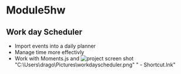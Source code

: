 # Module5hw

## Work day Scheduler

- Import events into a daily planner
- Manage time more effectivly
- Work with Moments.js and 
![project screen shot](./Pictures/workdayscheduler.png)
"C:\Users\drago\Pictures\workdayscheduler.png"
" - Shortcut.lnk"